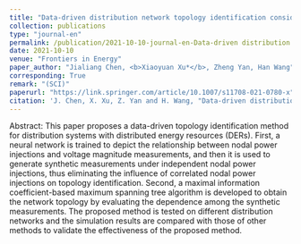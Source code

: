 ```yaml
---
title: "Data-driven distribution network topology identification considering correlated generation power of distributed energy resource"
collection: publications
type: "journal-en"
permalink: /publication/2021-10-10-journal-en-Data-driven distribution network topology identification considering correlated generation power of distributed energy resource
date: 2021-10-10
venue: "Frontiers in Energy"
paper_author: "Jialiang Chen, <b>Xiaoyuan Xu*</b>, Zheng Yan, Han Wang"
corresponding: True
remark: "(SCI)"
paperurl: "https://link.springer.com/article/10.1007/s11708-021-0780-x"
citation: 'J. Chen, X. Xu, Z. Yan and H. Wang, "Data-driven distribution network topology identification considering correlated generation power of distributed energy resource," <i>Frontiers in Energy</i>, vol. 16, pp. 121-129, Feb. 2022.'
---
```


Abstract:
This paper proposes a data-driven topology identification method for distribution systems with distributed energy resources (DERs). First, a neural network is trained to depict the relationship between nodal power injections and voltage magnitude measurements, and then it is used to generate synthetic measurements under independent nodal power injections, thus eliminating the influence of correlated nodal power injections on topology identification. Second, a maximal information coefficient-based maximum spanning tree algorithm is developed to obtain the network topology by evaluating the dependence among the synthetic measurements. The proposed method is tested on different distribution networks and the simulation results are compared with those of other methods to validate the effectiveness of the proposed method.